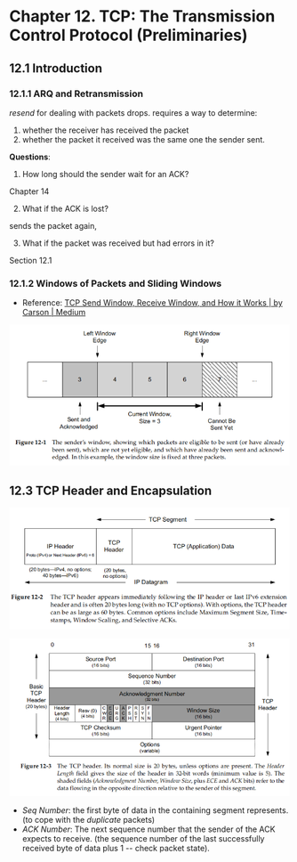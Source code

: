 # Chapter 12. TCP: The Transmission Control Protocol (Preliminaries)

## 12.1 Introduction

### 12.1.1 ARQ and Retransmission

_resend_ for dealing with packets drops. requires a way to determine:

1. whether the receiver has received the packet
2. whether the packet it received was the same one the sender sent.

**Questions**:

1. How long should the sender wait for an ACK?

Chapter 14

2. What if the ACK is lost?

sends the packet again,

3. What if the packet was received but had errors in it?

Section 12.1

### 12.1.2 Windows of Packets and Sliding Windows

- Reference: [TCP Send Window, Receive Window, and How it Works | by Carson | Medium](https://cabulous.medium.com/tcp-send-window-receive-window-and-how-it-works-8629a4fad9ec)

![image-20230409142709723](./ch12.assets/image-20230409142709723.png)

## 12.3 TCP Header and Encapsulation

![image-20230409145407070](./ch12.assets/image-20230409145407070.png)

![image-20230409145423523](./ch12.assets/image-20230409145423523.png)

- _Seq Number_: the first byte of data in the containing segment represents. (to cope with the _duplicate_ packets)
- _ACK Number_: The next sequence number that the sender of the ACK expects to receive. (the sequence number of the last successfully received byte of data plus 1 -- check packet state).
